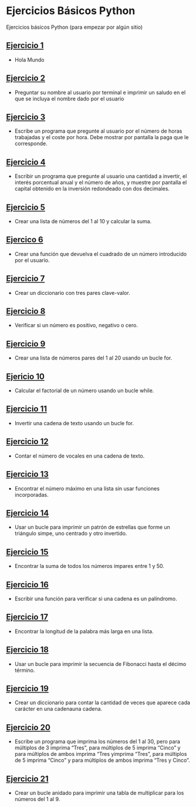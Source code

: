 # Ejercicios Básicos Python

Ejercicios básicos Python (para empezar por algún sitio)

## [Ejercicio 1](./Ejercicio-1)

- Hola Mundo

## [Ejercicio 2](./Ejercicio-2)

- Preguntar su nombre al usuario por terminal e imprimir un saludo en el que se incluya el nombre dado por el usuario

## [Ejercicio 3](./Ejercicio-3)

- Escribe un programa que pregunte al usuario por el número de horas trabajadas y el coste por hora. Debe mostrar por pantalla la paga que le corresponde. 

## [Ejercicio 4](./Ejercicio-4)

- Escribir un programa que pregunte al usuario una cantidad a invertir, el interés porcentual anual y el número de años, 
y muestre por pantalla el capital obtenido en la inversión redondeado con dos decimales.

## [Ejercicio 5](./Ejercicio-5)

- Crear una lista de números del 1 al 10 y calcular la suma.

## [Ejercico 6](./Ejercicio-6)

- Crear una función que devuelva el cuadrado de un número introducido por el usuario.

## [Ejercicio 7](./Ejercicio-7)

- Crear un diccionario con tres pares clave-valor.

## [Ejercicio 8](./Ejercicio-8)

- Verificar si un número es positivo, negativo o cero.

## [Ejercicio 9](./Ejercicio-9)

- Crear una lista de números pares del 1 al 20 usando un bucle for.

## [Ejericio 10](./Ejercicio-10)

- Calcular el factorial de un número usando un bucle while.

## [Ejercicio 11](./Ejercicio-11)

- Invertir una cadena de texto usando un bucle for.

## [Ejercicio 12](./Ejercicio-12)

- Contar el número de vocales en una cadena de texto.

## [Ejercicio 13](./Ejercicio-13)

- Encontrar el número máximo en una lista sin usar funciones incorporadas.

## [Ejercicio 14](./Ejercicio-14)

- Usar un bucle para imprimir un patrón de estrellas que forme un triángulo simpe, uno centrado y otro invertido.

## [Ejercicio 15](./Ejercicio-15)

- Encontrar la suma de todos los números impares entre 1 y 50.

## [Ejercicio 16](./Ejercicio-16)

- Escribir una función para verificar si una cadena es un palíndromo.

## [Ejercicio 17](./Ejercicio-17)

- Encontrar la longitud de la palabra más larga en una lista.

## [Ejercicio 18](./Ejercicio-18)

- Usar un bucle para imprimir la secuencia de Fibonacci hasta el décimo término.

## [Ejercicio 19](./Ejercicio-19)

- Crear un diccionario para contar la cantidad de veces que aparece cada carácter en una cadenauna cadena.

## [Ejercicio 20](./Ejercicio-20)

- Escribe un programa que imprima los números del 1 al 30, pero para múltiplos de 3 imprima “Tres”, para múltiplos de 5 imprima “Cinco” y para múltiplos de ambos imprima “Tres yimprima “Tres”, para múltiplos de 5 imprima “Cinco” y para múltiplos de ambos imprima “Tres y Cinco”.

## [Ejercicio 21](./Ejercicio-21)

- Crear un bucle anidado para imprimir una tabla de multiplicar para los números del 1 al 9.